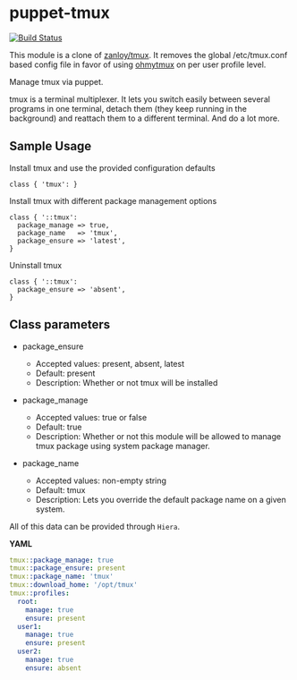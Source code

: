 # puppet-tmux

[![Build Status](https://travis-ci.com/rehanone/puppet-tmux.svg?branch=master)](https://travis-ci.com/rehanone/puppet-tmux)

This module is a clone of [zanloy/tmux](https://forge.puppet.com/modules/zanloy/tmux).
It removes the global /etc/tmux.conf based config file in favor of using [ohmytmux](https://github.com/gpakosz/.tmux)
on per user profile level.

Manage tmux via puppet.

tmux is a terminal multiplexer. It lets you switch easily between several
programs in one terminal, detach them (they keep running in the background)
and reattach them to a different terminal. And do a lot more.

## Sample Usage
Install tmux and use the provided configuration defaults
```
class { 'tmux': }
```
Install tmux with different package management options
```
class { '::tmux':
  package_manage => true,
  package_name   => 'tmux',
  package_ensure => 'latest',
}
```
Uninstall tmux
```
class { '::tmux':
  package_ensure => 'absent',
}
```

## Class parameters
* package_ensure 
  * Accepted values: present, absent, latest 
  * Default: present
  * Description: Whether or not tmux will be installed

* package_manage
  * Accepted values: true or false
  * Default: true
  * Description: Whether or not this module will be allowed to manage tmux package using system package manager.

* package_name
  * Accepted values: non-empty string
  * Default: tmux
  * Description: Lets you override the default package name on a given system.

All of this data can be provided through `Hiera`.

**YAML**
```yaml
tmux::package_manage: true
tmux::package_ensure: present
tmux::package_name: 'tmux'
tmux::download_home: '/opt/tmux'
tmux::profiles:
  root:
    manage: true
    ensure: present
  user1:
    manage: true
    ensure: present
  user2:
    manage: true
    ensure: absent
```

